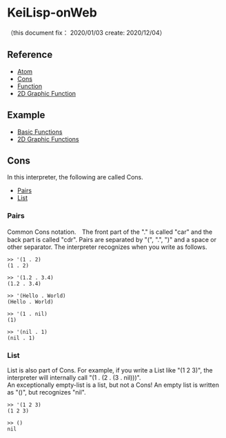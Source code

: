 # KeiLisp-onWeb
（this document fix： 2020/01/03 create: 2020/12/04）

## Reference
+ [Atom](./README_Atom.md)
+ [Cons](./README_Cons.md)
+ [Function](./README_Function.md)
+ [2D Graphic Function](./README_2DGraphic.md)

## Example
+ [Basic Functions](./README_Example#basic-funcitons-example)
+ [2D Graphic Functions](./README_Example#2d-graphic-functions-example)

## Cons
In this interpreter, the following are called Cons.

+ [Pairs](#Pairs)
+ [List](#List)

### Pairs
Common Cons notation.　The front part of the "." is called "car" and the back part is called "cdr".
Pairs are separated by "(", ".", ")" and a space or other separator.
The interpreter recognizes when you write as follows.

```
>> '(1 . 2)
(1 . 2)

>> '(1.2 . 3.4)
(1.2 . 3.4)

>> '(Hello . World)
(Hello . World)

>> '(1 . nil)
(1)

>> '(nil . 1)
(nil . 1)
```

### List
List is also part of Cons. For example, if you write a List like "(1 2 3)", the interpreter will internally call "(1 . (2 . (3 . nil)))".<br>
An exceptionally empty-list is a list, but not a Cons! An empty list is written as "()", but recognizes "nil".

```
>> '(1 2 3)
(1 2 3)

>> ()
nil
```

